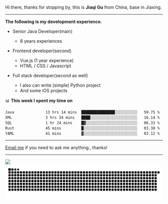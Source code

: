 Hi there, thanks for stopping by, this is **Jiaqi Gu** from China, base in Jiaxing.

---

**The following is my development experience.**

- Senior Java Developer(main)
  - 8 years experiences

- Frontend developer(second)
  - Vue.js (1 year experience)
  - HTML / CSS / Javascript
  
- Full stack developer(second as well)
  - I also can write (simple) Python project
  - And some iOS projects

📊 **This week I spent my time on**
<!--START_SECTION:waka-->

```txt
Java              13 hrs 14 mins  ███████████████░░░░░░░░░░   59.75 %
XML               3 hrs 34 mins   ████░░░░░░░░░░░░░░░░░░░░░   16.14 %
SQL               1 hr 24 mins    █▓░░░░░░░░░░░░░░░░░░░░░░░   06.33 %
Rust              45 mins         █░░░░░░░░░░░░░░░░░░░░░░░░   03.38 %
YAML              41 mins         ▓░░░░░░░░░░░░░░░░░░░░░░░░   03.12 %
```

<!--END_SECTION:waka-->

---

[Email me](mailto:htk2klwgr@mozmail.com?subject=Hiring_from_GitHub) if you need to ask me anything., thanks!

---

![]( https://visitor-badge.glitch.me/badge?page_id=githubgujiaqi)
![]( https://github.com/droid-Q/droid-Q/raw/output/github-contribution-grid-snake.svg#gh-dark-mode-only)
